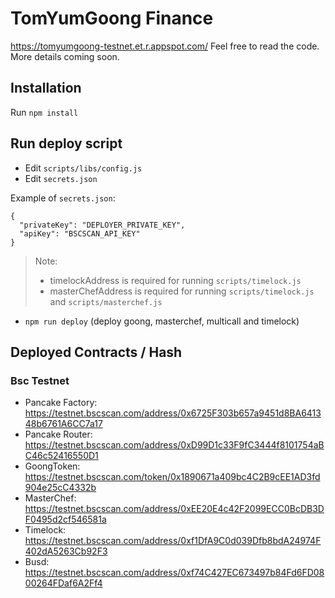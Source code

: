 # TomYumGoong Finance

https://tomyumgoong-testnet.et.r.appspot.com/ Feel free to read the code. More details coming soon.

## Installation

Run `npm install`

## Run deploy script

- Edit `scripts/libs/config.js`
- Edit `secrets.json`

Example of `secrets.json`:

```
{
  "privateKey": "DEPLOYER_PRIVATE_KEY",
  "apiKey": "BSCSCAN_API_KEY"
}
```

> Note:
>
> - timelockAddress is required for running `scripts/timelock.js`
> - masterChefAddress is required for running `scripts/timelock.js` and `scripts/masterchef.js`

- `npm run deploy` (deploy goong, masterchef, multicall and timelock)

## Deployed Contracts / Hash

### Bsc Testnet

- Pancake Factory: https://testnet.bscscan.com/address/0x6725F303b657a9451d8BA641348b6761A6CC7a17
- Pancake Router: https://testnet.bscscan.com/address/0xD99D1c33F9fC3444f8101754aBC46c52416550D1
- GoongToken: https://testnet.bscscan.com/token/0x1890671a409bc4C2B9cEE1AD3fd904e25cC4332b
- MasterChef: https://testnet.bscscan.com/address/0xEE20E4c42F2099ECC0BcDB3DF0495d2cf546581a
- Timelock: https://testnet.bscscan.com/address/0xf1DfA9C0d039Dfb8bdA24974F402dA5263Cb92F3
- Busd: https://testnet.bscscan.com/address/0xf74C427EC673497b84Fd6FD0800264FDaf6A2Ff4
